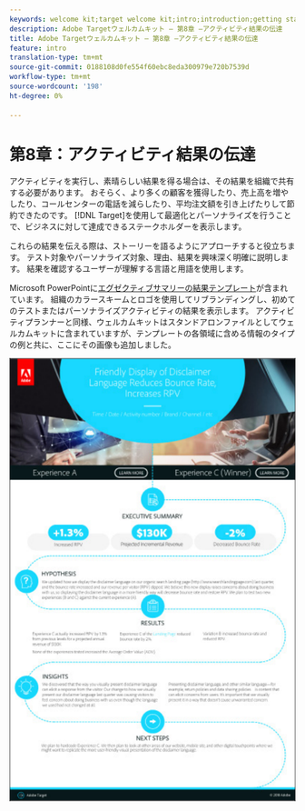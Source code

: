 ```yaml
---
keywords: welcome kit;target welcome kit;intro;introduction;getting started
description: Adobe Targetウェルカムキット — 第8章 —アクティビティ結果の伝達
title: Adobe Targetウェルカムキット — 第8章 —アクティビティ結果の伝達
feature: intro
translation-type: tm+mt
source-git-commit: 0188108d0fe554f60ebc8eda300979e720b7539d
workflow-type: tm+mt
source-wordcount: '198'
ht-degree: 0%

---
```



# 第8章：アクティビティ結果の伝達

アクティビティを実行し、素晴らしい結果を得る場合は、その結果を組織で共有する必要があります。 おそらく、より多くの顧客を獲得したり、売上高を増やしたり、コールセンターの電話を減らしたり、平均注文額を引き上げたりして節約できたのです。 [!DNL Target]を使用して最適化とパーソナライズを行うことで、ビジネスに対して達成できるステークホルダーを表示します。

これらの結果を伝える際は、ストーリーを語るようにアプローチすると役立ちます。 テスト対象やパーソナライズ対象、理由、結果を興味深く明確に説明します。 結果を確認するユーザーが理解する言語と用語を使用します。

Microsoft PowerPointに[エグゼクティブサマリーの結果テンプレート](/help/assets/executive-summary.zip)が含まれています。 組織のカラースキームとロゴを使用してリブランディングし、初めてのテストまたはパーソナライズアクティビティの結果を表示します。 アクティビティプランナーと同様、ウェルカムキットはスタンドアロンファイルとしてウェルカムキットに含まれていますが、テンプレートの各領域に含める情報のタイプの例と共に、ここにその画像も追加しました。

![エグゼクティブサマリレポート](/help/c-intro/assets/executive-summary-report.png)